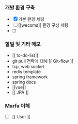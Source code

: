 ### 개발 환경 구축
- [x] 기본 환경 세팅
- [ ] [[wecoms]] 환경 구성 세팅
- [ ] 

### 할일 및 기타 메모
- [[ to-do-list]]
- git pull 전략에 대해 [[ Git-flow ]]
- tcp, web socket
- redis template
- spring framework
- spring docs
- [[vue]]
- [[ JPA ]]

### Marfa 이해
- [ ] [[ User ]]
